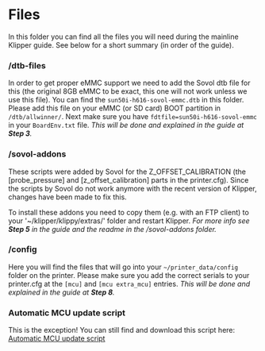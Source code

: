 <h1>Files</h1>
In this folder you can find all the files you will need during the mainline Klipper guide. See below for a short summary (in order of the guide).

### /dtb-files
In order to get proper eMMC support we need to add the Sovol dtb file for this (the original 8GB eMMC to be exact, this one will not work unless we use this file). You can find the `sun50i-h616-sovol-emmc.dtb` in this folder. Please add this file on your eMMC (or SD card) BOOT partition in `/dtb/allwinner/`. Next make sure you have `fdtfile=sun50i-h616-sovol-emmc` in your `BoardEnv.txt` file. _This will be done and explained in the guide at **Step 3**._

### /sovol-addons
These scripts were added by Sovol for the Z_OFFSET_CALIBRATION (the [probe_pressure] and [z_offset_calibration] parts in the printer.cfg).
Since the scripts by Sovol do not work anymore with the recent version of Klipper, changes have been made to fix this.

To install these addons you need to copy them (e.g. with an FTP client) to your '~/klipper/klippy/extras/' folder and restart Klipper. _For more info see **Step 5** in the guide and the readme in the /sovol-addons folder._

### /config
Here you will find the files that will go into your `~/printer_data/config` folder on the printer. Please make sure you add the correct serials to your printer.cfg at the `[mcu]` and `[mcu extra_mcu]` entries. _This will be done and explained in the guide at **Step 8**._

### Automatic MCU update script
This is the exception! You can still find and download this script here: [Automatic MCU update script](https://github.com/Rappetor/Sovol-SV08-Mainline/blob/main/Automatic%20MCU%20script%20update)
